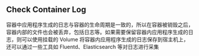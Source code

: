 ## Check Container Log
容器中应用程序生成的日志与容器的生命周期是一致的，所以在容器被销毁之后，容器内部的文件也会被丢弃，包括日志等。如果需要保留容器内应用程序生成的日志，则可以使用挂载的 Volume 将容器内应用程序生成的日志保存到宿主机上，还可以通过一些工具如 Fluentd、Elasticsearch 等对日志进行采集

